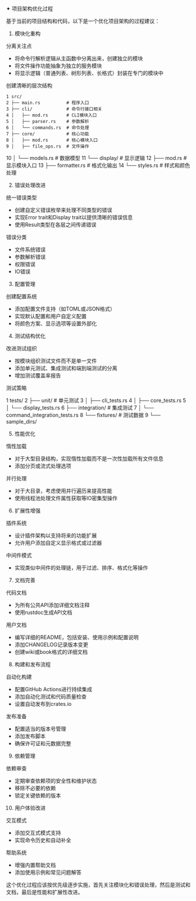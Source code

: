 ✦ 项目架构优化过程

  基于当前的项目结构和代码，以下是一个优化项目架构的过程建议：

  1. 模块化重构

  分离关注点
   - 将命令行解析逻辑从主函数中分离出来，创建独立的模块
   - 将文件操作功能抽象为独立的服务模块
   - 将显示逻辑（普通列表、树形列表、长格式）封装在专门的模块中

  创建清晰的层次结构

    1 src/
    2 ├── main.rs          # 程序入口
    3 ├── cli/             # 命令行接口相关
    4 │   ├── mod.rs       # CLI模块入口
    5 │   ├── parser.rs    # 参数解析
    6 │   └── commands.rs  # 命令处理
    7 ├── core/            # 核心功能
    8 │   ├── mod.rs       # 核心模块入口
    9 │   ├── file_ops.rs  # 文件操作
   10 │   └── models.rs    # 数据模型
   11 └── display/         # 显示逻辑
   12     ├── mod.rs       # 显示模块入口
   13     ├── formatter.rs # 格式化输出
   14     └── styles.rs    # 样式和颜色处理

  2. 错误处理改进

  统一错误类型
   - 创建自定义错误枚举来处理不同类型的错误
   - 实现Error trait和Display trait以提供清晰的错误信息
   - 使用Result类型在各层之间传递错误

  错误分类
   - 文件系统错误
   - 参数解析错误
   - 权限错误
   - IO错误

  3. 配置管理

  创建配置系统
   - 添加配置文件支持（如TOML或JSON格式）
   - 实现默认配置和用户自定义配置
   - 将颜色方案、显示选项等设置外部化

  4. 测试结构优化

  改进测试组织
   - 按模块组织测试文件而不是单一文件
   - 添加单元测试、集成测试和端到端测试的分离
   - 增加测试覆盖率报告

  测试策略

   1 tests/
   2 ├── unit/           # 单元测试
   3 │   ├── cli_tests.rs
   4 │   ├── core_tests.rs
   5 │   └── display_tests.rs
   6 ├── integration/    # 集成测试
   7 │   └── command_integration_tests.rs
   8 └── fixtures/       # 测试数据
   9     └── sample_dirs/

  5. 性能优化

  惰性加载
   - 对于大型目录结构，实现惰性加载而不是一次性加载所有文件信息
   - 添加分页或流式处理选项

  并行处理
   - 对于大目录，考虑使用并行遍历来提高性能
   - 使用线程池处理文件属性获取等IO密集型操作

  6. 扩展性增强

  插件系统
   - 设计插件架构以支持将来的功能扩展
   - 允许用户添加自定义显示格式或过滤器

  中间件模式
   - 实现类似中间件的处理链，用于过滤、排序、格式化等操作

  7. 文档完善

  代码文档
   - 为所有公共API添加详细文档注释
   - 使用rustdoc生成API文档

  用户文档
   - 编写详细的README，包括安装、使用示例和配置说明
   - 添加CHANGELOG记录版本变更
   - 创建wiki或book格式的详细文档

  8. 构建和发布流程

  自动化构建
   - 配置GitHub Actions进行持续集成
   - 添加自动化测试和代码质量检查
   - 设置自动发布到crates.io

  发布准备
   - 配置适当的版本号管理
   - 添加发布脚本
   - 确保许可证和元数据完整

  9. 依赖管理

  依赖审查
   - 定期审查依赖项的安全性和维护状态
   - 移除不必要的依赖
   - 锁定关键依赖的版本

  10. 用户体验改进

  交互模式
   - 添加交互式模式支持
   - 实现命令历史和自动补全

  帮助系统
   - 增强内置帮助文档
   - 添加使用示例和常见问题解答

  这个优化过程应该按优先级逐步实施，首先关注模块化和错误处理，然后是测试和文档，最后是性能和扩展性改进。
